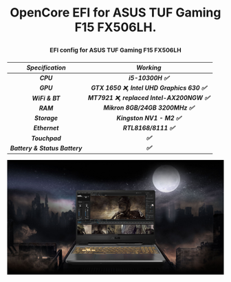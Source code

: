 <h1 <p align="center">OpenCore EFI for ASUS TUF Gaming F15 FX506LH.</p>

### <p align="center" style="font-size: smaller;">EFI config for ASUS TUF Gaming F15 FX506LH</p>

<h5 ### macOS Ventura <p align="center">



Specification | Working
------------- | -------------
CPU  | i5-10300H ✅
GPU  | GTX 1650 ❌, Intel UHD Graphics 630 ✅
WiFi & BT  | MT7921 ❌, replaced Intel-AX200NGW ✅
RAM  | Mikron 8GB/24GB 3200MHz ✅
Storage  | Kingston NV1 - M2 ✅
Ethernet  | RTL8168/8111 ✅
Touchpad  |  ✅
Battery & Status Battery | ✅

<p align="center">
  <img src="img/03_Portability_02.jpg" width="700px">
</p>
